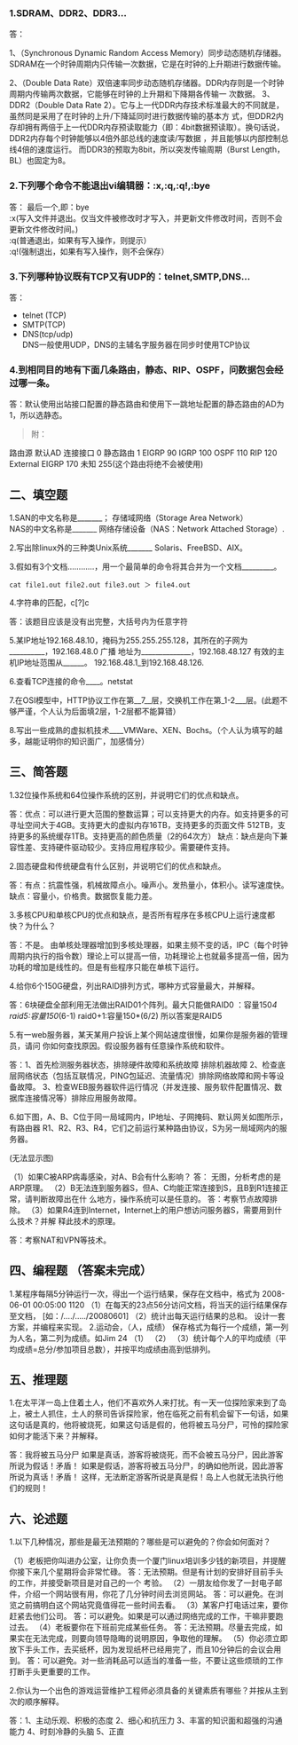 ### 1.SDRAM、DDR2、DDR3…

答：

1、（Synchronous Dynamic Random Access Memory）同步动态随机存储器。SDRAM在一个时钟周期内只传输一次数据，它是在时钟的上升期进行数据传输。

2、（Double Data Rate）双倍速率同步动态随机存储器。DDR内存则是一个时钟周期内传输两次数据，它能够在时钟的上升期和下降期各传输一
次数据。
3、 DDR2（Double Data Rate 2）。它与上一代DDR内存技术标准最大的不同就是，虽然同是采用了在时钟的上升/下降延同时进行数据传输的基本方
式，但DDR2内存却拥有两倍于上一代DDR内存预读取能力（即：4bit数据预读取）。换句话说，DDR2内存每个时钟能够以4倍外部总线的速度读/写数据
，并且能够以内部控制总线4倍的速度运行。
而DDR3的预取为8bit，所以突发传输周期（Burst Length，BL）也固定为8。

### 2.下列哪个命令不能退出vi编辑器：:x,:q,:q!,:bye

答：
最后一个,即：bye  
:x(写入文件并退出。仅当文件被修改时才写入，并更新文件修改时间，否则不会更新文件修改时间。)  
:q(普通退出，如果有写入操作，则提示）  
:q!(强制退出，如果有写入操作，则不会保存）

### 3.下列哪种协议既有TCP又有UDP的：telnet,SMTP,DNS…

答：  
- telnet (TCP)
- SMTP(TCP)
- DNS(tcp/udp)  
DNS一般使用UDP，DNS的主辅名字服务器在同步时使用TCP协议

### 4.到相同目的地有下面几条路由，静态、RIP、OSPF，问数据包会经过哪一条。  

答：默认使用出站接口配置的静态路由和使用下一跳地址配置的静态路由的AD为1，所以选静态。
>附：

路由源            默认AD
连接接口          0
静态路由          1
EIGRP            90
IGRP             100
OSPF             110
RIP              120
External EIGRP   170
未知              255(这个路由将绝不会被使用)

## 二、填空题

1.SAN的中文名称是_______； 存储域网络（Storage Area Network）  
NAS的中文名称是_______  网络存储设备（NAS：Network Attached Storage）.

2.写出除linux外的三种类Unix系统_______  Solaris、FreeBSD、AIX。

3.假如有3个文档…………，用一个最简单的命令将其合并为一个文档_________。

`cat file1.out file2.out file3.out ＞ file4.out`

4.字符串的匹配，c[?]c  

答：该题目应该是没有出完整，大括号内为任意字符

5.某IP地址192.168.48.10，掩码为255.255.255.128，其所在的子网为__________，192.168.48.0  广播
地址为______________，192.168.48.127  有效的主机IP地址范围从______。  192.168.48.1_到192.168.48.126.

6.查看TCP连接的命令____。netstat

7.在OSI模型中，HTTP协议工作在第__7__层，交换机工作在第_1-2___层。(此题不够严谨，个人认为后面填2层，1-2层都不能算错）

8.写出一些成熟的虚拟机技术____VMWare、XEN、Bochs。（个人认为填写的越多，越能证明你的知识面广，加感情分）

## 三、简答题

1.32位操作系统和64位操作系统的区别，并说明它们的优点和缺点。

答：优点：可以进行更大范围的整数运算；可以支持更大的内存。如支持更多的可寻址空间大于4GB。支持更大的虚拟内存16TB，支持更多的页面文件
512TB，支持更多的系统缓存1TB。支持更高的颜色质量（2的64次方）
缺点：缺点是向下兼容性差、支持硬件驱动较少。支持应用程序较少。需要硬件支持。

2.固态硬盘和传统硬盘有什么区别，并说明它们的优点和缺点。

答：有点：抗震性强，机械故障点小。噪声小。发热量小，体积小。读写速度快。
    缺点：容量小，价格贵。数据恢复能力差。

3.多核CPU和单核CPU的优点和缺点，是否所有程序在多核CPU上运行速度都快？为什么？

答：不是。
由单核处理器增加到多核处理器，如果主频不变的话，IPC（每个时钟周期内执行的指令数）理论上可以提高一倍，功耗理论上也就最多提高一倍，因为功耗的增加是线性的。但是有些程序只能在单核下运行。

4.给你6个150G硬盘，列出RAID排列方式，哪种方式容量最大，并解释。

答：6块硬盘全部利用无法做出RAID01个阵列。最大只能做RAID0 ：容量150*4
raid5:容量150*(6-1)
raid0+1:容量150*(6/2)
所以答案是RAID5

5.有一web服务器，某天某用户投诉上某个网站速度很慢，如果你是服务器的管理员，请问
你如何查找原因。假设服务器有任意操作系统和软件。

答：1、首先检测服务器状态，排除硬件故障和系统故障 排除机器故障
        2、检查底层网络状态（包括互联情况，PING包延迟、流量情况）排除网络故障和网卡等设备故障。
        3、检查WEB服务器软件运行情况（并发连接、服务软件配置情况、数据库连接情况等）排除应用服务故障。

6.如下图，A、B、C位于同一局域网内，IP地址、子网掩码、默认网关如图所示，有路由器
R1、R2、R3、R4，它们之前运行某种路由协议，S为另一局域网内的服务器。

(无法显示图)

（1）如果C被ARP病毒感染，对A、B会有什么影响？
答： 无图，分析考虑的是ARP原理。
（2）B无法连到服务器S，但A、C均能正常连接到S，且B到R1连接正常，请判断故障出在什
么地方，操作系统可以是任意的。
答：考察节点故障排除。
（3）如果R4连到Internet，Internet上的用户想访问服务器S，需要用到什么技术？并解
释此技术的原理。

答：考察NAT和VPN等技术。

## 四、编程题 （答案未完成）
1.某程序每隔5分钟运行一次，得出一个运行结果，保存在文档中，格式为
2008-06-01 00:05:00 1120
（1）在每天的23点56分访问文档，将当天的运行结果保存至文档，
[如：/…./…../20080601]
（2）统计出每天运行结果的总和。
设计一套方案，并编程来实现。
2.运动会，（人，成绩）
保存格式为每行一个成绩，第一列为人名，第二列为成绩。如Jim 24
（1）
（2）
（3）统计每个人的平均成绩（平均成绩=总分/参加项目总数），并按平均成绩由高到低排列。

## 五、推理题

1.在太平洋一岛上住着土人，他们不喜欢外人来打扰。有一天一位探险家来到了岛上，被土人抓住，土人的祭司告诉探险家，他在临死之前有机会留下一句话，如果这句话是真的，他将被烧死，如果这句话是假的，他将被五马分尸，可怜的探险家如何才能活下来？并解释。

答：我将被五马分尸
如果是真话，游客将被烧死，而不会被五马分尸，因此游客所说为假话！矛盾！
如果是假话，游客将被五马分尸，的确如他所说，因此游客所说为真话！矛盾！
这样，无法断定游客所说是真是假！岛上人也就无法执行他们的规则！

## 六、论述题
1.以下几种情况，那些是最无法预期的？哪些是可以避免的？你会如何面对？

（1）老板把你叫进办公室，让你负责一个厦门linux培训多少钱的新项目，并提醒你接下来几个星期将会非常忙碌。
答：无法预期。但是有计划的安排好目前手头的工作，并接受新项目是对自己的一个 考验。
（2）一朋友给你发了一封电子邮件，介绍一个网站很有用，你花了几分钟时间去浏览网站。
答：可以避免。在浏览之前搞明白这个网站究竟值得花一些时间去看。
（3）某客户打电话过来，要你赶紧去他们公司。
答：可以避免。如果是可以通过网络完成的工作，干嘛非要跑过去。
（4）老板要你在下班前完成某些任务。
答：无法预期。尽量去完成，如果实在无法完成，则要向领导隐晦的说明原因，争取他的理解。
（5）你必须立即放下手头工作，去买纸杯，因为发现纸杯已经用完了，而且10分钟后的会议会用到。
答：可以避免。对一些消耗品可以适当的准备一些，不要让这些烦琐的工作打断手头更重要的工作。

2.你认为一个出色的游戏运营维护工程师必须具备的关键素质有哪些？并按从主到次的顺序解释。

答：1、主动乐观、积极的态度
    2、细心和抗压力
    3、丰富的知识面和超强的沟通能力
    4、时刻冷静的头脑
    5、正直
